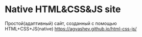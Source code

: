 # Native HTML&amp;CSS&amp;JS site
Простой(адаптивный) сайт, созданный с помощью HTML+CSS+JS(native)
https://agvashev.github.io/html-css-js/
